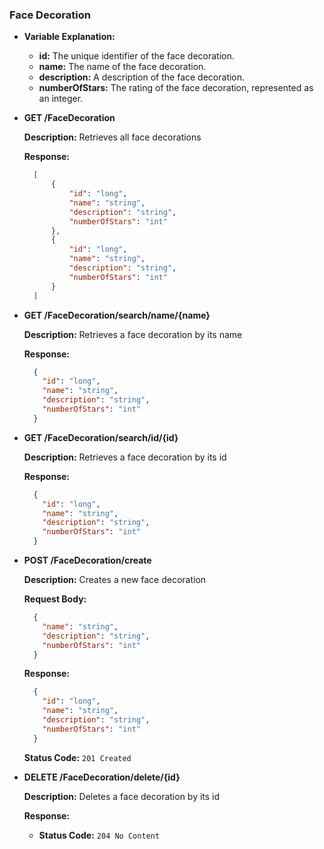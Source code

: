 ### Face Decoration

- **Variable Explanation:**

  - **id:** The unique identifier of the face decoration.
  - **name:** The name of the face decoration.
  - **description:**  A description of the face decoration.
  - **numberOfStars:** The rating of the face decoration, represented as an integer.

- **GET /FaceDecoration**

  **Description:** Retrieves all face decorations

  **Response:**
  ```json
    [
        {
            "id": "long",                
            "name": "string",            
            "description": "string",     
            "numberOfStars": "int"      
        },
        {
            "id": "long",                
            "name": "string",            
            "description": "string",     
            "numberOfStars": "int"       
        }
    ]

  ```

- **GET  /FaceDecoration/search/name/{name}**

  **Description:** Retrieves a face decoration by its name

  **Response:**
  ```json
    {
      "id": "long",               
      "name": "string",           
      "description": "string",    
      "numberOfStars": "int"       
    }
  ```

- **GET /FaceDecoration/search/id/{id}**

  **Description:** Retrieves a face decoration by its id

  **Response:**
  ```json
    {
      "id": "long",                
      "name": "string",           
      "description": "string",     
      "numberOfStars": "int"       
    }
  ```

- **POST  /FaceDecoration/create**

  **Description:** Creates a new face decoration

  **Request Body:**
  ```json
    {
      "name": "string",            
      "description": "string",     
      "numberOfStars": "int"       
    }
  ```

  **Response:**
  ```json
    {
      "id": "long",                
      "name": "string",           
      "description": "string",    
      "numberOfStars": "int"    
    }
  ```

  **Status Code:** `201 Created`

- **DELETE /FaceDecoration/delete/{id}**

  **Description:** Deletes a face decoration by its id

  **Response:**
    - **Status Code:** `204 No Content`
  